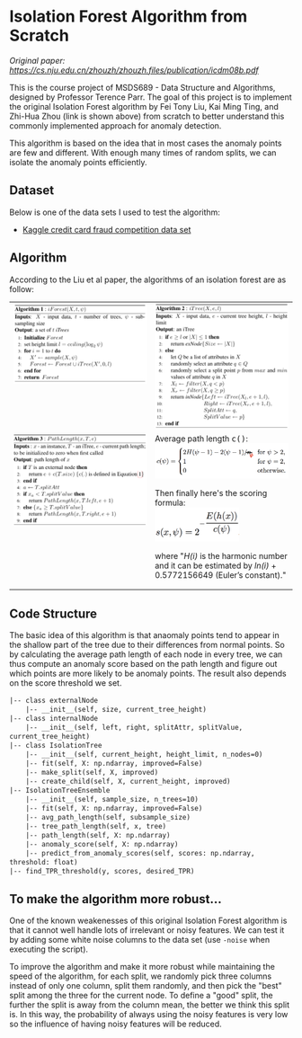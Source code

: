 # Isolation Forest Algorithm from Scratch

*Original paper: https://cs.nju.edu.cn/zhouzh/zhouzh.files/publication/icdm08b.pdf*

This is the course project of MSDS689 - Data Structure and Algorithms, designed by Professor Terence Parr. The goal of this project is to implement the original Isolation Forest algorithm by Fei Tony Liu, Kai Ming Ting, and Zhi-Hua Zhou (link is shown above) from scratch to better understand this commonly implemented approach for anomaly detection.  

This algorithm is based on the idea that in most cases the anomaly points are few and different. With enough many times of random splits, we can isolate the anomaly points efficiently.  

## Dataset  

Below is one of the data sets I used to test the algorithm:  
+ [Kaggle credit card fraud competition data set](https://www.kaggle.com/mlg-ulb/creditcardfraud)  

## Algorithm

According to the Liu et al paper, the algorithms of an isolation forest are as follow:  

<table border="0">
<tr>
<td width="50%" valign="top"><img src="images/iForest.png" width="350"></td><td width="50%" valign="top"><img src="images/iTree.png" width="350"></td>
</tr>
<tr>
<td valign="top">
<img src="images/PathLength.png" width="350">
</td>
<td valign="top">
Average path length <tt>c()</tt>:<br>
<img src="images/avgPathLength.png" width="320">

<p>Then finally here's the scoring formula:<br>

<img src="images/score.png" width="150">

<p>where "<i>H(i)</i> is the harmonic number and it can be estimated by <i>ln(i)</i> + 0.5772156649 (Euler’s constant)."
</td>
</tr>
</table>

## Code Structure  

The basic idea of this algorithm is that anaomaly points tend to appear in the shallow part of the tree due to their differences from normal points. So by calculating the average path length of each node in every tree, we can thus compute an anomaly score based on the path length and figure out which points are more likely to be anomaly points. The result also depends on the score threshold we set.  

```
|-- class externalNode  
    |-- __init__(self, size, current_tree_height)  
|-- class internalNode  
    |-- __init__(self, left, right, splitAttr, splitValue, current_tree_height)  
|-- class IsolationTree  
    |-- __init__(self, current_height, height_limit, n_nodes=0)  
    |-- fit(self, X: np.ndarray, improved=False)  
    |-- make_split(self, X, improved)  
    |-- create_child(self, X, current_height, improved)  
|-- IsolationTreeEnsemble  
    |-- __init__(self, sample_size, n_trees=10)  
    |-- fit(self, X: np.ndarray, improved=False)  
    |-- avg_path_length(self, subsample_size)  
    |-- tree_path_length(self, x, tree)  
    |-- path_length(self, X: np.ndarray)  
    |-- anomaly_score(self, X: np.ndarray)  
    |-- predict_from_anomaly_scores(self, scores: np.ndarray, threshold: float)
|-- find_TPR_threshold(y, scores, desired_TPR)
```

## To make the algorithm more robust...  

One of the known weakenesses of this original Isolation Forest algorithm is that it cannot well handle lots of irrelevant or noisy features. We can test it by adding some white noise columns to the data set (use `-noise` when executing the script).  

To improve the algorithm and make it more robust while maintaining the speed of the algorithm, for each split, we randomly pick three columns instead of only one column, split them randomly, and then pick the "best" split among the three for the current node. To define a "good" split, the further the split is away from the column mean, the better we think this split is. In this way, the probability of always using the noisy features is very low so the influence of having noisy features will be reduced.  
